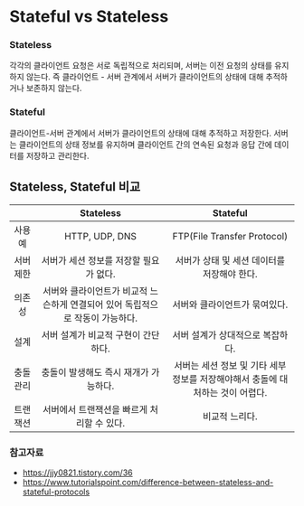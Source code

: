 # Stateful vs Stateless

### Stateless

각각의 클라이언트 요청은 서로 독립적으로 처리되며, 서버는 이전 요청의 상태를 유지하지 않는다.
즉 클라이언트 - 서버 관계에서 서버가 클라이언트의 상태에 대해 추적하거나 보존하지 않는다. 


### Stateful

클라이언트-서버 관계에서 서버가 클라이언트의 상태에 대해 추적하고 저장한다.
서버는 클라이언트의 상태 정보를 유지하며 클라이언트 간의 연속된 요청과 응답 간에 데이터를 저장하고 관리한다.

## Stateless, Stateful 비교


|  | Stateless | Stateful |
| :--: | :--: | :--: |
| 사용 예 | HTTP, UDP, DNS | FTP(File Transfer Protocol) |
| 서버 제한 | 서버가 세션 정보를 저장할 필요가 없다. | 서버가 상태 및 세션 데이터를 저장해야 한다. |
| 의존성 | 서버와 클라이언트가 비교적 느슨하게 연결되어 있어 독립적으로 작동이 가능하다. | 서버와 클라이언트가 묶여있다. |
| 설계 | 서버 설계가 비교적 구현이 간단하다. | 서버 설계가 상대적으로 복잡하다. |
| 충돌 관리 | 충돌이 발생해도 즉시 재개가 가능하다. | 서버는 세션 정보 및 기타 세부 정보를 저장해야해서 충돌에 대처하는 것이 어렵다. |
| 트랜잭션 | 서버에서 트랜잭션을 빠르게 처리할 수 있다. | 비교적 느리다. |

### 참고자료
- https://jjy0821.tistory.com/36
- https://www.tutorialspoint.com/difference-between-stateless-and-stateful-protocols
